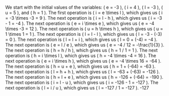 <think> We start with the initial values of the variables: \( e = -3 \), \( i = 4 \), \( l = -3 \), \( u = 5 \), and \( h = 1 \). The first operation is \( i = e \times l \), which gives us \( i = -3 \times -3 = 9 \). The next operation is \( i = l - h \), which gives us \( i = -3 - 1 = -4 \). The next operation is \( e = i \times e \), which gives us \( e = -4 \times -3 = 12 \). The next operation is \( u = h \times h \), which gives us \( u = 1 \times 1 = 1 \). The next operation is \( l = l - l \), which gives us \( l = -3 - (-3) = 0 \). The next operation is \( l = l + i \), which gives us \( l = 0 + (-4) = -4 \). The next operation is \( e = l / e \), which gives us \( e = -4 / 12 = -\frac{1}{3} \). The next operation is \( h = h / h \), which gives us \( h = 1 / 1 = 1 \). The next operation is \( h = i \times l \), which gives us \( h = -4 \times -4 = 16 \). The next operation is \( e = i \times h \), which gives us \( e = -4 \times 16 = -64 \). The next operation is \( h = u + e \), which gives us \( h = 1 + (-64) = -63 \). The next operation is \( l = h + h \), which gives us \( l = -63 + (-63) = -126 \). The next operation is \( h = l + e \), which gives us \( h = -126 + (-64) = -190 \). The next operation is \( i = l - u \), which gives us \( i = -126 - 1 = -127 \). The next operation is \( l = i / u \), which gives us \( l = -127 / 1 = -127 \). </think><answer> -127 </answer>